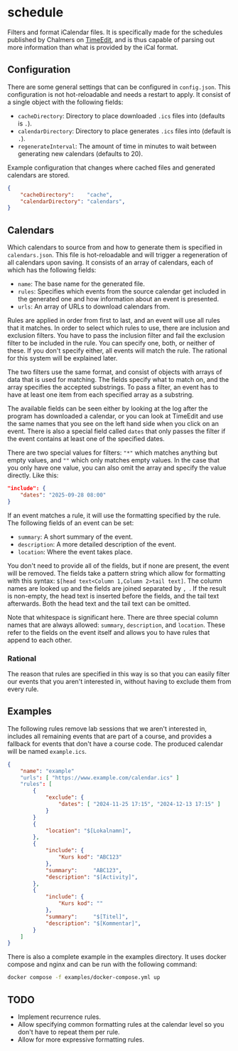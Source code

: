 # schedule

Filters and format iCalendar files. It is specifically made for the schedules
published by Chalmers on
[TimeEdit](https://cloud.timeedit.net/chalmers/web/public/ri1Q7.html), and is
thus capable of parsing out more information than what is provided by the iCal
format.

## Configuration

There are some general settings that can be configured in `config.json`. This
configuration is not hot-reloadable and needs a restart to apply. It consist of
a single object with the following fields:

* `cacheDirectory`: Directory to place downloaded `.ics` files into (defaults
  is `.`).
* `calendarDirectory`: Directory to place generates `.ics` files into (default
  is `.`).
* `regenerateInterval`: The amount of time in minutes to wait between generating
  new calendars (defaults to 20).

Example configuration that changes where cached files and generated calendars
are stored.

```json
{
    "cacheDirectory":    "cache",
    "calendarDirectory": "calendars",
}
```

## Calendars

Which calendars to source from and how to generate them is specified in
`calendars.json`. This file is hot-reloadable and will trigger a regeneration
of all calendars upon saving. It consists of an array of calendars, each of
which has the following fields:

* `name`: The base name for the generated file.
* `rules`: Specifies which events from the source calendar get included in the
  generated one and how information about an event is presented.
* `urls`: An array of URLs to download calendars from.

Rules are applied in order from first to last, and an event will use all rules
that it matches. In order to select which rules to use, there are inclusion and
exclusion filters. You have to pass the inclusion filter and fail the exclusion
filter to be included in the rule. You can specify one, both, or neither of
these. If you don't specify either, all events will match the rule. The
rational for this system will be explained later.

The two filters use the same format, and consist of objects with arrays of data
that is used for matching. The fields specify what to match on, and the array
specifies the accepted substrings. To pass a filter, an event has to have at
least one item from each specified array as a substring.

The available fields can be seen either by looking at the log after the program
has downloaded a calendar, or you can look at TimeEdit and use the same names
that you see on the left hand side when you click on an event. There is also a
special field called `dates` that only passes the filter if the event contains
at least one of the specified dates.

There are two special values for filters: `"*"` which matches anything but
empty values, and `""` which only matches empty values. In the case that you
only have one value, you can also omit the array and specify the value
directly. Like this:

```json
"include": {
    "dates": "2025-09-28 08:00"
}
```

If an event matches a rule, it will use the formatting specified by the rule. The
following fields of an event can be set:

* `summary`: A short summary of the event.
* `description`: A more detailed description of the event.
* `location`: Where the event takes place.

You don't need to provide all of the fields, but if none are present, the event
will be removed. The fields take a pattern string which allow for formatting
with this syntax: `$[head text<Column 1,Column 2>tail text]`. The column names
are looked up and the fields are joined separated by `, `. If the result is
non-empty, the head text is inserted before the fields, and the tail text
afterwards. Both the head text and the tail text can be omitted.

Note that whitespace is significant here. There are three special column names
that are always allowed: `summary`, `description`, and `location`. These refer
to the fields on the event itself and allows you to have rules that append to
each other.


### Rational

The reason that rules are specified in this way is so that you can easily
filter our events that you aren't interested in, without having to exclude them
from every rule.

## Examples

The following rules remove lab sessions that we aren't interested in, includes
all remaining events that are part of a course, and provides a fallback for
events that don't have a course code. The produced calendar will be named
`example.ics`.

```json
{
    "name": "example"
    "urls": [ "https://www.example.com/calendar.ics" ]
    "rules": [
        {
            "exclude": {
                "dates": [ "2024-11-25 17:15", "2024-12-13 17:15" ]
            }
        }
        {
            "location": "$[Lokalnamn]",
        },
        {
            "include": {
                "Kurs kod": "ABC123"
            },
            "summary":     "ABC123",
            "description": "$[Activity]",
        },
        {
            "include": {
                "Kurs kod": ""
            },
            "summary":     "$[Titel]",
            "description": "$[Kommentar]",
        }
    ]
}
```

There is also a complete example in the examples directory. It uses docker
compose and nginx and can be run with the following command:

```sh
docker compose -f examples/docker-compose.yml up
```

## TODO

* Implement recurrence rules.
* Allow specifying common formatting rules at the calendar level so you don't
  have to repeat them per rule.
* Allow for more expressive formatting rules.

